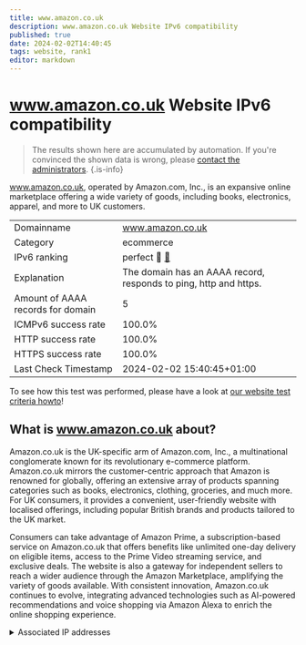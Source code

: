 ```yaml
---
title: www.amazon.co.uk
description: www.amazon.co.uk Website IPv6 compatibility
published: true
date: 2024-02-02T14:40:45
tags: website, rank1
editor: markdown
---
```


# www.amazon.co.uk Website IPv6 compatibility

> The results shown here are accumulated by automation. If you're convinced the shown data is wrong, please [contact the administrators](/howto/chat). 
{.is-info}

www.amazon.co.uk, operated by Amazon.com, Inc., is an expansive online marketplace offering a wide variety of goods, including books, electronics, apparel, and more to UK customers.


|   |   |
| - | - |
| Domainname | www.amazon.co.uk
| Category | ecommerce |
| IPv6 ranking | perfect :1st_place_medal: [🔗](/howto/ranking) |
| Explanation | The domain has an AAAA record, responds to ping, http and https. |
| Amount of AAAA records for domain | 5 |
| ICMPv6 success rate | 100.0%|
| HTTP success rate | 100.0% |
| HTTPS success rate | 100.0% |
| Last Check Timestamp | 2024-02-02 15:40:45+01:00 |

To see how this test was performed, please have a look at [our website test criteria howto](/howto/testcriteria/website)!


## What is www.amazon.co.uk about?
Amazon.co.uk is the UK-specific arm of Amazon.com, Inc., a multinational conglomerate known for its revolutionary e-commerce platform. Amazon.co.uk mirrors the customer-centric approach that Amazon is renowned for globally, offering an extensive array of products spanning categories such as books, electronics, clothing, groceries, and much more. For UK consumers, it provides a convenient, user-friendly website with localised offerings, including popular British brands and products tailored to the UK market.

Consumers can take advantage of Amazon Prime, a subscription-based service on Amazon.co.uk that offers benefits like unlimited one-day delivery on eligible items, access to the Prime Video streaming service, and exclusive deals. The website is also a gateway for independent sellers to reach a wider audience through the Amazon Marketplace, amplifying the variety of goods available. With consistent innovation, Amazon.co.uk continues to evolve, integrating advanced technologies such as AI-powered recommendations and voice shopping via Amazon Alexa to enrich the online shopping experience.



<details>
<summary>Associated IP addresses</summary>

2a02:26f0:3500:89b::3bd2

2a02:26f0:3500:882::3bd2

2a02:26f0:3500:881::3bd2

2a02:26f0:3500:89a::3bd2

2a02:26f0:3500:896::3bd2

</details>
